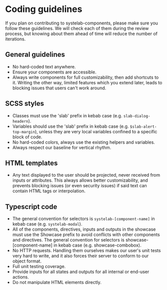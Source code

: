 # Coding guidelines

If you plan on contributing to systelab-components, please make sure you follow these guidelines.
We will check each of them during the review process, but knowing about them ahead of time will reduce the number of 
iterations.

## General guidelines

- No hard-coded text anywhere.
- Ensure your components are accessible.
- Always write components for full customizability, then add shortcuts to it. Writing the other way, limited features
which you extend later, leads to blocking issues that users can't work around.

## SCSS styles

- Classes must use the 'slab' prefix in kebab case (e.g. `slab-dialog-headern`).
- Variables should use the 'slab' prefix in kebab case (e.g. `$slab-alert-top-margin`), unless they are very local 
variables confined to a specific block of code. 
- No hard-coded colors, always use the existing helpers and variables.
- Always respect our baseline for vertical rhythm.

## HTML templates

- Any text displayed to the user should be projected, never received from inputs or attributes. 
This always allows better customizability, and prevents blocking issues (or even security issues)
if said text can contain HTML tags or interpolation.

## Typescript code

- The general convention for selectors is `systelab-[component-name]` in kebab case (e.g. `systelab-modal`).
- All of the components, directives, inputs and outputs in the showcase must use the Showcase prefix to avoid conflicts with other components and directives. The general convention for selectors is showcase-[component-name] in kebab case (e.g. showcase-combobox).
- No HTTP requests. Handling them ourselves makes our user's unit tests very hard to write, 
and it also forces their server to conform to our object format.
- Full unit testing coverage.
- Provide inputs for all states and outputs for all internal or end-user actions.
- Do not manipulate HTML elements directly.
